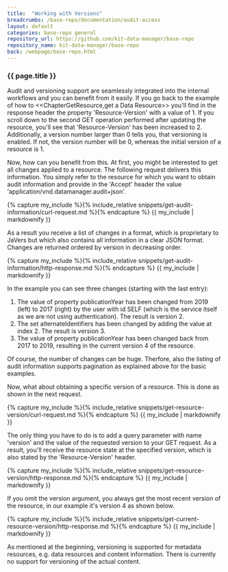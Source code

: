 ```yaml
---
title:  "Working with Versions"
breadcrumbs: /base-repo/documentation/audit-access
layout: default
categories: base-repo general
repository_url: https://github.com/kit-data-manager/base-repo
repository_name: kit-data-manager/base-repo
back: /webpage/base-repo.html
---
```


### {{ page.title }}

Audit and versioning support are seamlessly integrated into the internal workflows and you can benefit from it easily. If you go back to the example of how to <<ChapterGetResource,get a Data Resource>> you'll find in the response
header the property 'Resource-Version' with a value of 1. If you scroll down to the second GET operation performed after updating the resource, you'll see that 'Resource-Version' has been increased to 2. Additionally, a version number
larger than 0 tells you, that versioning is enabled. If not, the version number will be 0, whereas the initial version of a resource is 1.

Now, how can you benefit from this. At first, you might be interested to get all changes applied to a resource. The following request delivers this information. You simply refer to the resource for which you want to obtain audit information
and provide in the 'Accept' header the value 'application/vnd.datamanager.audit+json'.

{% capture my_include %}{% include_relative snippets/get-audit-information/curl-request.md %}{% endcapture %}
{{ my_include | markdownify }}

As a result you receive a list of changes in a format, which is proprietary to JaVers but which also contains all information in a clear JSON format. Changes are returned ordered by version in decreasing order.

{% capture my_include %}{% include_relative snippets/get-audit-information/http-response.md %}{% endcapture %}
{{ my_include | markdownify }}

In the example you can see three changes (starting with the last entry): 

1. The value of property publicationYear has been changed from 2019 (left) to 2017 (right) by the user with id SELF (which is the service itself as we are not using authentication). The result is version 2.
2. The set alternateIdentifiers has been changed by adding the value at index 2. The result is version 3.
3. The value of property publicationYear has been changed back from 2017 to 2019, resulting in the current version 4 of the resource.

Of course, the number of changes can be huge. Therfore, also the listing of audit information supports pagination as explained above for the basic examples. 

Now, what about obtaining a specific version of a resource. This is done as shown in the next request.

{% capture my_include %}{% include_relative snippets/get-resource-version/curl-request.md %}{% endcapture %}
{{ my_include | markdownify }}

The only thing you have to do is to add a query parameter with name 'version' and the value of the requested version to your GET request. As a result, you'll receive the resource state at the specified version, which is
also stated by the 'Resource-Version' header.

{% capture my_include %}{% include_relative snippets/get-resource-version/http-response.md %}{% endcapture %}
{{ my_include | markdownify }}

If you omit the version argument, you always get the most recent version of the resource, in our example it's version 4 as shown below.

{% capture my_include %}{% include_relative snippets/get-current-resource-version/http-response.md %}{% endcapture %}
{{ my_include | markdownify }}

As mentioned at the beginning, versioning is supported for metadata resources, e.g. data resources and content information. There is currently no support for versioning of the actual content.
